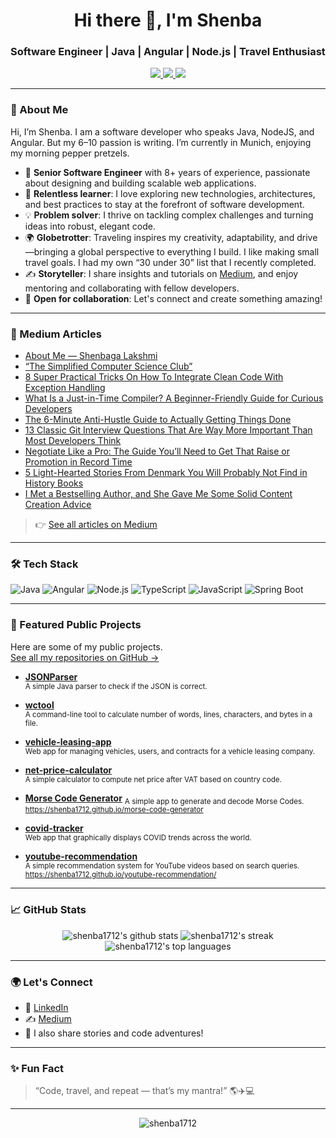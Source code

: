 <h1 align="center">Hi there 👋, I'm Shenba</h1>
<h3 align="center">Software Engineer | Java | Angular | Node.js | Travel Enthusiast</h3>

<p align="center">
  <a href="https://www.linkedin.com/in/shenbaga-lakshmi-srinivasan/" target="_blank">
    <img src="https://img.shields.io/badge/LinkedIn-blue?logo=linkedin&logoColor=white" />
  </a>
  <a href="https://medium.com/@shenbagalakshmi" target="_blank">
    <img src="https://img.shields.io/badge/Medium-12100E?logo=medium&logoColor=white" />
  </a>
  <a href="mailto:shenbawrites@gmail.com">
    <img src="https://img.shields.io/badge/Email-D14836?logo=gmail&logoColor=white" />
  </a>
</p>

---

### 🚀 About Me

Hi, I’m Shenba. I am a software developer who speaks Java, NodeJS, and Angular. But my 6–10 passion is writing. I’m currently in Munich, enjoying my morning pepper pretzels.

- 🎯 **Senior Software Engineer** with 8+ years of experience, passionate about designing and building scalable web applications.
- 🌱 **Relentless learner**: I love exploring new technologies, architectures, and best practices to stay at the forefront of software development.
- 💡 **Problem solver**: I thrive on tackling complex challenges and turning ideas into robust, elegant code.
- 🌍 **Globetrotter**: Traveling inspires my creativity, adaptability, and drive—bringing a global perspective to everything I build. I like making small travel goals. I had my own “30 under 30” list that I recently completed.
- ✍️ **Storyteller**: I share insights and tutorials on [Medium](https://medium.com/@shenbagalakshmi), and enjoy mentoring and collaborating with fellow developers.
- 🤝 **Open for collaboration**: Let's connect and create something amazing!

---

### 📝 Medium Articles

- [About Me — Shenbaga Lakshmi](https://medium.com/about-me-stories/about-me-shenbaga-lakshmi-7d27376293b1)
- [“The Simplified Computer Science Club”](https://medium.com/the-simplified-computer-science-club/launching-the-simplified-computer-science-club-a16ae5cf0b09)
- [8 Super Practical Tricks On How To Integrate Clean Code With Exception Handling](https://medium.com/the-simplified-computer-science-club/clean-code-exception-handling-c454e49bb121)
- [What Is a Just-in-Time Compiler? A Beginner-Friendly Guide for Curious Developers](https://medium.com/techtrends-digest/what-is-a-just-in-time-compiler-a-beginner-friendly-guide-for-curious-developers-e8c72be5a583)
- [The 6-Minute Anti-Hustle Guide to Actually Getting Things Done](https://medium.com/swlh/the-6-minute-anti-hustle-guide-to-actually-getting-things-done-b6855d640eba)
- [13 Classic Git Interview Questions That Are Way More Important Than Most Developers Think](https://levelup.gitconnected.com/13-classic-git-interview-questions-that-are-way-more-important-than-most-developers-think-9c9d4b93f35e)
- [Negotiate Like a Pro: The Guide You’ll Need to Get That Raise or Promotion in Record Time](https://blog.venturemagazine.net/negotiate-like-a-pro-the-guide-youll-need-to-get-that-raise-or-promotion-in-record-time-9f1604c413b6)
- [5 Light-Hearted Stories From Denmark You Will Probably Not Find in History Books](https://shenbagalakshmi.medium.com/5-light-hearted-stories-from-denmark-you-will-probably-not-find-in-history-books-67317c06f84d)
- [I Met a Bestselling Author, and She Gave Me Some Solid Content Creation Advice](https://medium.com/swlh/i-met-a-bestselling-author-and-she-gave-me-some-solid-content-creation-advice-dead6aeb83f6)

> 👉 [See all articles on Medium](https://medium.com/@shenbagalakshmi)

---

### 🛠️ Tech Stack

![Java](https://img.shields.io/badge/Java-ED8B00?style=flat&logo=java&logoColor=white)
![Angular](https://img.shields.io/badge/Angular-DD0031?style=flat&logo=angular&logoColor=white)
![Node.js](https://img.shields.io/badge/Node.js-339933?style=flat&logo=nodedotjs&logoColor=white)
![TypeScript](https://img.shields.io/badge/TypeScript-3178C6?style=flat&logo=typescript&logoColor=white)
![JavaScript](https://img.shields.io/badge/JavaScript-F7DF1E?style=flat&logo=javascript&logoColor=black)
![Spring Boot](https://img.shields.io/badge/Spring_Boot-6DB33F?style=flat&logo=spring-boot&logoColor=white)


---

### 🌟 Featured Public Projects

Here are some of my public projects.  
[See all my repositories on GitHub &rarr;](https://github.com/shenba1712?tab=repositories)

- [**JSONParser**](https://github.com/shenba1712/JSONParser)  
  <sub>A simple Java parser to check if the JSON is correct.</sub>

- [**wctool**](https://github.com/shenba1712/wctool)  
  <sub>A command-line tool to calculate number of words, lines, characters, and bytes in a file.</sub>

- [**vehicle-leasing-app**](https://github.com/shenba1712/vehicle-leasing-app)  
  <sub>Web app for managing vehicles, users, and contracts for a vehicle leasing company.</sub>

- [**net-price-calculator**](https://github.com/shenba1712/net-price-calculator)  
  <sub>A simple calculator to compute net price after VAT based on country code.</sub>

- [**Morse Code Generator**](https://github.com/shenba1712/morse-code-generator)
  <sub>A simple app to generate and decode Morse Codes.</sub>
  <sub>https://shenba1712.github.io/morse-code-generator</sub>
  
- [**covid-tracker**](https://github.com/shenba1712/covid-tracker)  
  <sub>Web app that graphically displays COVID trends across the world.</sub>

- [**youtube-recommendation**](https://github.com/shenba1712/youtube-recommendation)  
  <sub>A simple recommendation system for YouTube videos based on search queries.</sub>
  <sub>https://shenba1712.github.io/youtube-recommendation/</sub>

---

### 📈 GitHub Stats

<p align="center">
  <img src="https://github-readme-stats.vercel.app/api?username=shenba1712&show_icons=true&theme=radical" alt="shenba1712's github stats" />
  <img src="https://github-readme-streak-stats.herokuapp.com/?user=shenba1712&theme=radical" alt="shenba1712's streak" />
  <img src="https://github-readme-stats.vercel.app/api/top-langs/?username=shenba1712&layout=compact&theme=radical" alt="shenba1712's top languages" />
</p>

---

### 🌍 Let's Connect

- 💼 [LinkedIn](https://www.linkedin.com/in/shenbaga-lakshmi-srinivasan/)
- ✍️ [Medium](https://medium.com/@shenbagalakshmi)
- 📸 I also share stories and code adventures!

---

### ✨ Fun Fact

> “Code, travel, and repeat — that’s my mantra!” 🌎✈️💻

---

<p align="center">
  <img src="https://komarev.com/ghpvc/?username=shenba1712&label=Profile%20views&color=0e75b6&style=flat" alt="shenba1712" />
</p>
